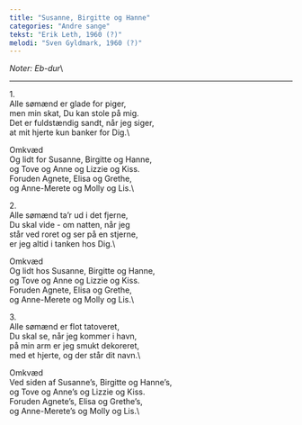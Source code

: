 ```yaml
---
title: "Susanne, Birgitte og Hanne"
categories: "Andre sange"
tekst: "Erik Leth, 1960 (?)"
melodi: "Sven Gyldmark, 1960 (?)"
---
```

*Noter: Eb-dur*\

***

1\.\
Alle sømænd er glade for piger,\
men min skat, Du kan stole på mig.\
Det er fuldstændig sandt, når jeg siger,\
at mit hjerte kun banker for Dig.\

Omkvæd\
Og lidt for Susanne, Birgitte og Hanne,\
og Tove og Anne og Lizzie og Kiss.\
Foruden Agnete, Elisa og Grethe,\
og Anne-Merete og Molly og Lis.\

2\.\
Alle sømænd ta’r ud i det fjerne,\
Du skal vide - om natten, når jeg\
står ved roret og ser på en stjerne,\
er jeg altid i tanken hos Dig.\

Omkvæd\
Og lidt hos Susanne, Birgitte og Hanne,\
og Tove og Anne og Lizzie og Kiss.\
Foruden Agnete, Elisa og Grethe,\
og Anne-Merete og Molly og Lis.\

3\.\
Alle sømænd er flot tatoveret,\
Du skal se, når jeg kommer i havn,\
på min arm er jeg smukt dekoreret,\
med et hjerte, og der står dit navn.\

Omkvæd\
Ved siden af Susanne’s, Birgitte og Hanne’s,\
og Tove og Anne’s og Lizzie og Kiss.\
Foruden Agnete’s, Elisa og Grethe’s,\
og Anne-Merete’s og Molly og Lis.\
